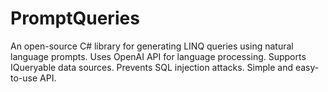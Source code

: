 # PromptQueries
An open-source C# library for generating LINQ queries using natural language prompts. Uses OpenAI API for language processing. Supports IQueryable data sources. Prevents SQL injection attacks. Simple and easy-to-use API.
